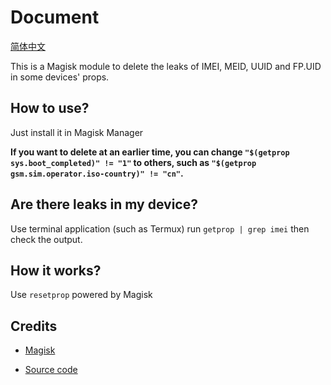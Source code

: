 # Document
[简体中文](https://github.com/RiwiHow/DeleteProps/blob/master/Doc/Chinese%20Simplified.md)

This is a Magisk module to delete the leaks of IMEI, MEID, UUID and FP.UID in some devices' props.
## How to use?
Just install it in Magisk Manager

**If you want to delete at an earlier time, you can change `"$(getprop sys.boot_completed)" != "1"` to others, such as `"$(getprop gsm.sim.operator.iso-country)" != "cn"`.**
## Are there leaks in my device?
Use terminal application (such as Termux) run `getprop | grep imei` then check the output.
## How it works?
Use `resetprop` powered by Magisk
## Credits
* [Magisk](https://github.com/topjohnwu/Magisk)

* [Source code](https://t.me/CodeOfMeowCat/255710)